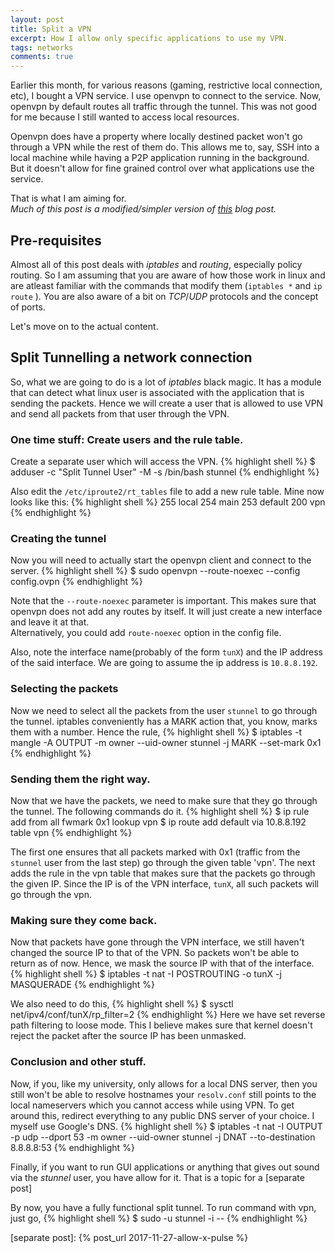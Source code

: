 ```yaml
---
layout: post
title: Split a VPN
excerpt: How I allow only specific applications to use my VPN.
tags: networks
comments: true
---
```


Earlier this month, for various reasons (gaming, restrictive local connection, etc), I bought a VPN service.
I use openvpn to connect to the service.
Now, openvpn by default routes all traffic through the tunnel. This was not good for me because I still wanted to
access local resources.

Openvpn does have a property where locally destined packet won't go through a VPN while the rest
of them do. This allows me to, say, SSH into a local machine while having a P2P application running in
the background. But it doesn't allow for fine grained control over what applications use the service.

That is what I am aiming for.  
*Much of this post is a modified/simpler version of [this] blog post.*

## Pre-requisites
Almost all of this post deals with *iptables* and *routing*, especially policy routing. So I am assuming that you are
aware of how those work in linux and are atleast familiar with the commands that modify them (`iptables *` and `ip route` ).
You are also aware of a bit on *TCP*/*UDP* protocols and the concept of ports. 

Let's move on to the actual content.

## Split Tunnelling a network connection
So, what we are going to do is a lot of *iptables* black magic. It has a module that can detect what linux user is
associated with the application that is sending the packets. Hence we will create a user that is allowed to use
VPN and send all packets from that user through the VPN.

### One time stuff: Create users and the rule table.
Create a separate user which will access the VPN.
{% highlight shell %}
$ adduser -c "Split Tunnel User" -M -s /bin/bash stunnel
{% endhighlight %}  

Also edit the `/etc/iproute2/rt_tables` file to add a new rule table. Mine now looks like this:
{% highlight shell %}
255 local
254 main
253 default
200 vpn
{% endhighlight %}


### Creating the tunnel
Now you will need to actually start the openvpn client and connect to the server.
{% highlight shell %}
$ sudo openvpn --route-noexec --config config.ovpn
{% endhighlight %}

Note that the `--route-noexec` parameter is important. This makes sure that openvpn does not add
any routes by itself. It will just create a new interface and leave it at that.  
Alternatively, you could add `route-noexec` option in the config file.

Also, note the interface name(probably of the form `tunX`) and the IP address of the said interface.
We are going to assume the ip address is `10.8.8.192`.


### Selecting the packets
Now we need to select all the packets from the user `stunnel` to go through the tunnel. iptables conveniently
has a MARK action that, you know, marks them with a number. Hence the rule,
{% highlight shell %}
$ iptables -t mangle -A OUTPUT -m owner --uid-owner stunnel -j MARK --set-mark 0x1
{% endhighlight %}

### Sending them the right way.
Now that we have the packets, we need to make sure that they go through the tunnel. The following commands do it.
{% highlight shell %}
$ ip rule add from all fwmark 0x1 lookup vpn
$ ip route add default via 10.8.8.192 table vpn
{% endhighlight %}

The first one ensures that all packets marked with 0x1 (traffic from the `stunnel` user from the last step) 
go through the given table 'vpn'. The next adds the rule in the vpn table that makes sure that the packets 
go through the given IP. Since the IP is of the VPN interface, `tunX`, all such packets will go through the vpn.

### Making sure they come back.
Now that packets have gone through the VPN interface, we still haven't changed the source IP to that of
the VPN. So packets won't be able to return as of now. Hence, we mask the source IP with that of the interface.
{% highlight shell %}
$ iptables -t nat -I POSTROUTING -o tunX -j MASQUERADE
{% endhighlight %}

We also need to do this,
{% highlight shell %}
$ sysctl net/ipv4/conf/tunX/rp_filter=2
{% endhighlight %}
Here we have set reverse path filtering to loose mode. This I believe makes sure that kernel doesn't reject the packet
after the source IP has been unmasked.

### Conclusion and other stuff.
Now, if you, like my university, only allows for a local DNS server, then you still won't be able to resolve hostnames
your `resolv.conf` still points to the local nameservers which you cannot access while using VPN. To get around this,
redirect everything to any public DNS server of your choice. I myself use Google's DNS.
{% highlight shell %}
$ iptables -t nat -I OUTPUT -p udp --dport 53 -m owner --uid-owner stunnel -j DNAT --to-destination 8.8.8.8:53
{% endhighlight %}

Finally, if you want to run GUI applications or anything that gives out sound via the *stunnel* user, 
you have allow for it. That is a topic for a [separate post]

By now, you have a fully functional split tunnel. To run command with vpn, just go,
{% highlight shell %}
$ sudo -u stunnel -i -- <command>
{% endhighlight %}

[this]: https://www.htpcguides.com/force-torrent-traffic-vpn-split-tunnel-ubuntu-14-04/
[separate post]: {% post_url 2017-11-27-allow-x-pulse %}
